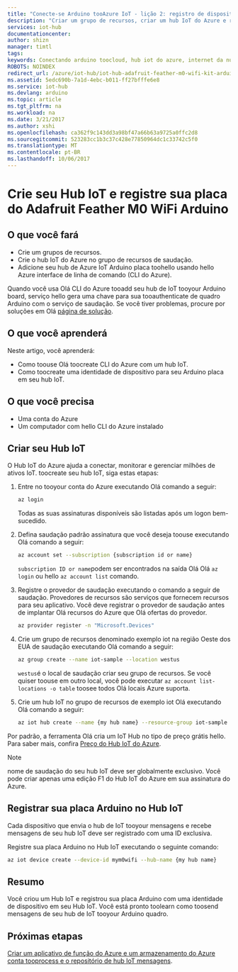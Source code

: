 ```yaml
---
title: "Conecte-se Arduino tooAzure IoT - lição 2: registro de dispositivo | Microsoft Docs"
description: "Criar um grupo de recursos, criar um hub IoT do Azure e registrar Adafruit difusão M0 WiFi no hub do Azure IoT hello usando Olá CLI do Azure."
services: iot-hub
documentationcenter: 
author: shizn
manager: timtl
tags: 
keywords: Conectando arduino toocloud, hub iot do azure, internet da nuvem de coisas, hub iot do azure criar dispositivo, nuvem arduino
ROBOTS: NOINDEX
redirect_url: /azure/iot-hub/iot-hub-adafruit-feather-m0-wifi-kit-arduino-get-started
ms.assetid: 5edc690b-7a1d-4ebc-b011-ff27bfffe6e8
ms.service: iot-hub
ms.devlang: arduino
ms.topic: article
ms.tgt_pltfrm: na
ms.workload: na
ms.date: 3/21/2017
ms.author: xshi
ms.openlocfilehash: ca362f9c143dd3a98bf47a66b63a9725a0ffc2d8
ms.sourcegitcommit: 523283cc1b3c37c428e77850964dc1c33742c5f0
ms.translationtype: MT
ms.contentlocale: pt-BR
ms.lasthandoff: 10/06/2017
---
```

# <a name="create-your-iot-hub-and-register-your-adafruit-feather-m0-wifi-arduino-board"></a>Crie seu Hub IoT e registre sua placa do Adafruit Feather M0 WiFi Arduino

## <a name="what-you-will-do"></a>O que você fará
* Crie um grupos de recursos.
* Crie o hub IoT do Azure no grupo de recursos de saudação.
* Adicione seu hub de Azure IoT Arduino placa toohello usando hello Azure interface de linha de comando (CLI do Azure).

Quando você usa Olá CLI do Azure tooadd seu hub de IoT tooyour Arduino board, serviço hello gera uma chave para sua tooauthenticate de quadro Arduino com o serviço de saudação. Se você tiver problemas, procure por soluções em Olá [página de solução][troubleshoot].

## <a name="what-you-will-learn"></a>O que você aprenderá
Neste artigo, você aprenderá:
* Como toouse Olá toocreate CLI do Azure com um hub IoT.
* Como toocreate uma identidade de dispositivo para seu Arduino placa em seu hub IoT.

## <a name="what-you-need"></a>O que você precisa
* Uma conta do Azure
* Um computador com hello CLI do Azure instalado

## <a name="create-your-iot-hub"></a>Criar seu Hub IoT
O Hub IoT do Azure ajuda a conectar, monitorar e gerenciar milhões de ativos IoT. toocreate seu hub IoT, siga estas etapas:

1. Entre no tooyour conta do Azure executando Olá comando a seguir:

   ```bash
   az login
   ```

   Todas as suas assinaturas disponíveis são listadas após um logon bem-sucedido.

2. Defina saudação padrão assinatura que você deseja toouse executando Olá comando a seguir:

   ```bash
   az account set --subscription {subscription id or name}
   ```

   `subscription ID or name`podem ser encontrados na saída Olá Olá `az login` ou hello `az account list` comando.

3. Registre o provedor de saudação executando o comando a seguir de saudação. Provedores de recursos são serviços que fornecem recursos para seu aplicativo. Você deve registrar o provedor de saudação antes de implantar Olá recursos do Azure que Olá ofertas do provedor.

   ```bash
   az provider register -n "Microsoft.Devices"
   ```
4. Crie um grupo de recursos denominado exemplo iot na região Oeste dos EUA de saudação executando Olá comando a seguir:

   ```bash
   az group create --name iot-sample --location westus
   ```

   `westus`é o local de saudação criar seu grupo de recursos. Se você quiser toouse em outro local, você pode executar `az account list-locations -o table` toosee todos Olá locais Azure suporta.

5. Crie um hub IoT no grupo de recursos de exemplo iot Olá executando Olá comando a seguir:

   ```bash
   az iot hub create --name {my hub name} --resource-group iot-sample
   ```

Por padrão, a ferramenta Olá cria um IoT Hub no tipo de preço grátis hello. Para saber mais, confira [Preço do Hub IoT do Azure](https://azure.microsoft.com/pricing/details/iot-hub/).

> [!NOTE]
> nome de saudação do seu hub IoT deve ser globalmente exclusivo.
> Você pode criar apenas uma edição F1 do Hub IoT do Azure em sua assinatura do Azure.

## <a name="register-your-arduino-board-in-your-iot-hub"></a>Registrar sua placa Arduino no Hub IoT
Cada dispositivo que envia o hub de IoT tooyour mensagens e recebe mensagens de seu hub IoT deve ser registrado com uma ID exclusiva.

Registre sua placa Arduino no Hub IoT executando o seguinte comando:

```bash
az iot device create --device-id mym0wifi --hub-name {my hub name}
```

## <a name="summary"></a>Resumo
Você criou um Hub IoT e registrou sua placa Arduino com uma identidade de dispositivo em seu Hub IoT. Você está pronto toolearn como toosend mensagens de seu hub de IoT tooyour Arduino quadro.

## <a name="next-steps"></a>Próximas etapas
[Criar um aplicativo de função do Azure e um armazenamento do Azure conta tooprocess e o repositório de hub IoT mensagens][process-and-store-iot-hub-messages].


<!-- Images and links -->

[troubleshoot]: iot-hub-adafruit-feather-m0-wifi-kit-arduino-troubleshooting.md
[process-and-store-iot-hub-messages]: iot-hub-adafruit-feather-m0-wifi-kit-arduino-lesson3-deploy-resource-manager-template.md